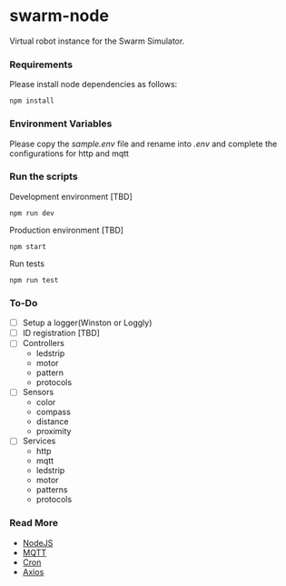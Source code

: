 # swarm-node

Virtual robot instance for the Swarm Simulator.

### Requirements

Please install node dependencies as follows:

```
npm install
```

### Environment Variables

Please copy the _sample.env_ file and rename into _.env_ and complete the configurations for http and mqtt

### Run the scripts

Development environment [TBD]

```
npm run dev
```

Production environment [TBD]

```
npm start
```

Run tests

```
npm run test
```

### To-Do
- [ ] Setup a logger(Winston or Loggly)
- [ ] ID registration [TBD]
- [ ] Controllers
    - ledstrip
    - motor
    - pattern
    - protocols
- [ ] Sensors
    - color
    - compass
    - distance
    - proximity
- [ ] Services
    - http
    - mqtt
    - ledstrip
    - motor
    - patterns
    - protocols

### Read More
- [NodeJS](https://nodejs.org/)
- [MQTT](https://github.com/mqttjs/MQTT.js)
- [Cron](https://github.com/merencia/node-cron)
- [Axios](https://github.com/axios/axios)
